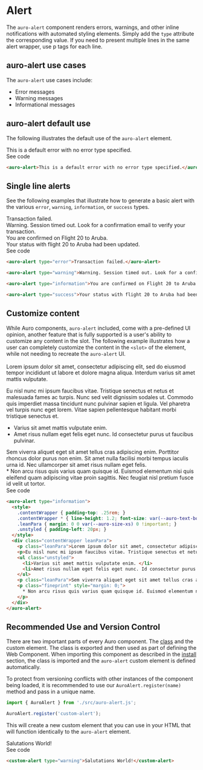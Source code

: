 <!--
The index.md file is a compiled document. No edits should be made directly to this file.
README.md is created by running `npm run build:docs`.
This file is generated based on a template fetched from `./docs/partials/index.md`
-->

# Alert

<!-- AURO-GENERATED-CONTENT:START (FILE:src=./../docs/partials/description.md) -->
<!-- The below content is automatically added from ./../docs/partials/description.md -->
The `auro-alert` component renders errors, warnings, and other inline notifications with automated styling elements. Simply add the `type` attribute the corresponding value. If you need to present multiple lines in the same alert wrapper, use p tags for each line.
<!-- AURO-GENERATED-CONTENT:END -->

## auro-alert use cases

<!-- AURO-GENERATED-CONTENT:START (FILE:src=./../docs/partials/useCases.md) -->
<!-- The below content is automatically added from ./../docs/partials/useCases.md -->
The `auro-alert` use cases include:

* Error messages
* Warning messages
* Informational messages
<!-- AURO-GENERATED-CONTENT:END -->

## auro-alert default use
The following illustrates the default use of the `auro-alert` element.

<div class="exampleWrapper">
  <!-- AURO-GENERATED-CONTENT:START (FILE:src=./../apiExamples/basic.html) -->
  <!-- The below content is automatically added from ./../apiExamples/basic.html -->
  <auro-alert>This is a default error with no error type specified.</auro-alert>
  <!-- AURO-GENERATED-CONTENT:END -->
</div>
<auro-accordion alignRight>
  <span slot="trigger">See code</span>
<!-- AURO-GENERATED-CONTENT:START (CODE:src=./../apiExamples/basic.html) -->
<!-- The below code snippet is automatically added from ./../apiExamples/basic.html -->

```html
<auro-alert>This is a default error with no error type specified.</auro-alert>
```
<!-- AURO-GENERATED-CONTENT:END -->
</auro-accordion>

## Single line alerts

See the following examples that illustrate how to generate a basic alert with the various `error`, `warning`, `information`, or `success` types.

<div class="exampleWrapper">
  <!-- AURO-GENERATED-CONTENT:START (FILE:src=./../apiExamples/error.html) -->
  <!-- The below content is automatically added from ./../apiExamples/error.html -->
  <auro-alert type="error">Transaction failed.</auro-alert>
  <!-- AURO-GENERATED-CONTENT:END -->
  <br>
  <!-- AURO-GENERATED-CONTENT:START (FILE:src=./../apiExamples/warning.html) -->
  <!-- The below content is automatically added from ./../apiExamples/warning.html -->
  <auro-alert type="warning">Warning. Session timed out. Look for a confirmation email to verify your transaction.</auro-alert>
  <!-- AURO-GENERATED-CONTENT:END -->
  <br>
  <!-- AURO-GENERATED-CONTENT:START (FILE:src=./../apiExamples/information.html) -->
  <!-- The below content is automatically added from ./../apiExamples/information.html -->
  <auro-alert type="information">You are confirmed on Flight 20 to Aruba.</auro-alert>
  <!-- AURO-GENERATED-CONTENT:END -->
  <br>
  <!-- AURO-GENERATED-CONTENT:START (FILE:src=./../apiExamples/success.html) -->
  <!-- The below content is automatically added from ./../apiExamples/success.html -->
  <auro-alert type="success">Your status with flight 20 to Aruba had been updated.</auro-alert>
  <!-- AURO-GENERATED-CONTENT:END -->
</div>
<auro-accordion alignRight>
  <span slot="trigger">See code</span>
<!-- AURO-GENERATED-CONTENT:START (CODE:src=./../apiExamples/error.html) -->
<!-- The below code snippet is automatically added from ./../apiExamples/error.html -->

```html
<auro-alert type="error">Transaction failed.</auro-alert>
```
<!-- AURO-GENERATED-CONTENT:END -->
<!-- AURO-GENERATED-CONTENT:START (CODE:src=./../apiExamples/warning.html) -->
<!-- The below code snippet is automatically added from ./../apiExamples/warning.html -->

```html
<auro-alert type="warning">Warning. Session timed out. Look for a confirmation email to verify your transaction.</auro-alert>
```
<!-- AURO-GENERATED-CONTENT:END -->
<!-- AURO-GENERATED-CONTENT:START (CODE:src=./../apiExamples/information.html) -->
<!-- The below code snippet is automatically added from ./../apiExamples/information.html -->

```html
<auro-alert type="information">You are confirmed on Flight 20 to Aruba.</auro-alert>
```
<!-- AURO-GENERATED-CONTENT:END -->
<!-- AURO-GENERATED-CONTENT:START (CODE:src=./../apiExamples/success.html) -->
<!-- The below code snippet is automatically added from ./../apiExamples/success.html -->

```html
<auro-alert type="success">Your status with flight 20 to Aruba had been updated.</auro-alert>
```
<!-- AURO-GENERATED-CONTENT:END -->
</auro-accordion>

## Customize content

While Auro components, `auro-alert` included, come with a pre-defined UI opinion, another feature that is fully supported is a user's ability to customize any content in the slot. The following example illustrates how a user can completely customize the content in the `<slot>` of the element, while not needing to recreate the `auro-alert` UI.

<div class="exampleWrapper">
  <!-- AURO-GENERATED-CONTENT:START (FILE:src=./../apiExamples/custom-content.html) -->
  <!-- The below content is automatically added from ./../apiExamples/custom-content.html -->
  <auro-alert type="information">
    <style>
      .contentWrapper { padding-top: .25rem; }
      .contentWrapper * { line-height: 1.2; font-size: var(--auro-text-body-size-sm); }
      .leanPara { margin: 0 0 var(--auro-size-xs) 0 !important; }
      .unstyled { padding-left: 20px; }
    </style>
    <div class="contentWrapper leanPara">
      <p class="leanPara">Lorem ipsum dolor sit amet, consectetur adipiscing elit, sed do eiusmod tempor incididunt ut labore et dolore magna aliqua. Interdum varius sit amet mattis vulputate.</p>
      <p>Eu nisl nunc mi ipsum faucibus vitae. Tristique senectus et netus et malesuada fames ac turpis. Nunc sed velit dignissim sodales ut. Commodo quis imperdiet massa tincidunt nunc pulvinar sapien et ligula. Vel pharetra vel turpis nunc eget lorem. Vitae sapien pellentesque habitant morbi tristique senectus et. </p>
      <ul class="unstyled">
        <li>Varius sit amet mattis vulputate enim. </li>
        <li>Amet risus nullam eget felis eget nunc. Id consectetur purus ut faucibus pulvinar.</li>
      </ul>
      <p class="leanPara">Sem viverra aliquet eget sit amet tellus cras adipiscing enim. Porttitor rhoncus dolor purus non enim. Sit amet nulla facilisi morbi tempus iaculis urna id. Nec ullamcorper sit amet risus nullam eget felis.</p>
      <p class="fineprint" style="margin: 0;">
        * Non arcu risus quis varius quam quisque id. Euismod elementum nisi quis eleifend quam adipiscing vitae proin sagittis. Nec feugiat nisl pretium fusce id velit ut tortor.
      </p>
    </div>
  </auro-alert>
  <!-- AURO-GENERATED-CONTENT:END -->
</div>
<auro-accordion alignRight>
  <span slot="trigger">See code</span>
<!-- AURO-GENERATED-CONTENT:START (CODE:src=./../apiExamples/custom-content.html) -->
<!-- The below code snippet is automatically added from ./../apiExamples/custom-content.html -->

```html
<auro-alert type="information">
  <style>
    .contentWrapper { padding-top: .25rem; }
    .contentWrapper * { line-height: 1.2; font-size: var(--auro-text-body-size-sm); }
    .leanPara { margin: 0 0 var(--auro-size-xs) 0 !important; }
    .unstyled { padding-left: 20px; }
  </style>
  <div class="contentWrapper leanPara">
    <p class="leanPara">Lorem ipsum dolor sit amet, consectetur adipiscing elit, sed do eiusmod tempor incididunt ut labore et dolore magna aliqua. Interdum varius sit amet mattis vulputate.</p>
    <p>Eu nisl nunc mi ipsum faucibus vitae. Tristique senectus et netus et malesuada fames ac turpis. Nunc sed velit dignissim sodales ut. Commodo quis imperdiet massa tincidunt nunc pulvinar sapien et ligula. Vel pharetra vel turpis nunc eget lorem. Vitae sapien pellentesque habitant morbi tristique senectus et. </p>
    <ul class="unstyled">
      <li>Varius sit amet mattis vulputate enim. </li>
      <li>Amet risus nullam eget felis eget nunc. Id consectetur purus ut faucibus pulvinar.</li>
    </ul>
    <p class="leanPara">Sem viverra aliquet eget sit amet tellus cras adipiscing enim. Porttitor rhoncus dolor purus non enim. Sit amet nulla facilisi morbi tempus iaculis urna id. Nec ullamcorper sit amet risus nullam eget felis.</p>
    <p class="fineprint" style="margin: 0;">
      * Non arcu risus quis varius quam quisque id. Euismod elementum nisi quis eleifend quam adipiscing vitae proin sagittis. Nec feugiat nisl pretium fusce id velit ut tortor.
    </p>
  </div>
</auro-alert>
```
<!-- AURO-GENERATED-CONTENT:END -->
</auro-accordion>

## Recommended Use and Version Control

There are two important parts of every Auro component. The <a href="https://developer.mozilla.org/en-US/docs/Web/JavaScript/Reference/Classes">class</a> and the custom element. The class is exported and then used as part of defining the Web Component. When importing this component as described in the <a href="#install">install</a> section, the class is imported and the `auro-alert` custom element is defined automatically.

To protect from versioning conflicts with other instances of the component being loaded, it is recommended to use our `AuroAlert.register(name)` method and pass in a unique name.

```js
import { AuroAlert } from './src/auro-alert.js';

AuroAlert.register('custom-alert');
```

This will create a new custom element that you can use in your HTML that will function identically to the `auro-alert` element.

<div class="exampleWrapper">
  <!-- AURO-GENERATED-CONTENT:START (FILE:src=./../apiExamples/custom.html) -->
  <!-- The below content is automatically added from ./../apiExamples/custom.html -->
  <custom-alert type="warning">Salutations World!</custom-alert>
  <!-- AURO-GENERATED-CONTENT:END -->
</div>
<auro-accordion alignRight>
  <span slot="trigger">See code</span>
<!-- AURO-GENERATED-CONTENT:START (CODE:src=./../apiExamples/custom.html) -->
<!-- The below code snippet is automatically added from ./../apiExamples/custom.html -->

```html
<custom-alert type="warning">Salutations World!</custom-alert>
```
<!-- AURO-GENERATED-CONTENT:END -->
</auro-accordion>
